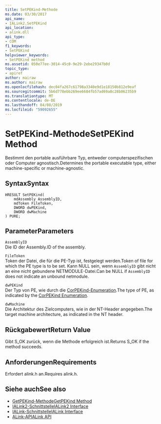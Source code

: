 ```yaml
---
title: SetPEKind-Methode
ms.date: 03/30/2017
api_name:
- IALink2.SetPEKind
api_location:
- alink.dll
api_type:
- COM
f1_keywords:
- SetPEKind
helpviewer_keywords:
- SetPEKind method
ms.assetid: 050e77ee-3014-45c0-9e29-2ebe29347b0d
topic_type:
- apiref
author: mairaw
ms.author: mairaw
ms.openlocfilehash: dec04fa267c61798a3340e9d1e18150b812e9eaf
ms.sourcegitcommit: 5b6d778ebb269ee6684fb57ad69a8c28b06235b9
ms.translationtype: MT
ms.contentlocale: de-DE
ms.lasthandoff: 04/08/2019
ms.locfileid: "59092655"
---
```

# <a name="setpekind-method"></a><span data-ttu-id="2d0cd-102">SetPEKind-Methode</span><span class="sxs-lookup"><span data-stu-id="2d0cd-102">SetPEKind Method</span></span>
<span data-ttu-id="2d0cd-103">Bestimmt den portable ausführbare Typ, entweder computerspezifischen oder Computer agnostisch.</span><span class="sxs-lookup"><span data-stu-id="2d0cd-103">Determines the portable executable type, either machine-specific or machine-agnostic.</span></span>  
  
## <a name="syntax"></a><span data-ttu-id="2d0cd-104">Syntax</span><span class="sxs-lookup"><span data-stu-id="2d0cd-104">Syntax</span></span>  
  
```  
HRESULT SetPEKind(  
    mdAssembly AssemblyID,  
    mdToken FileToken,  
    DWORD dwPEKind,  
    DWORD dwMachine  
) PURE;   
```  
  
## <a name="parameters"></a><span data-ttu-id="2d0cd-105">Parameter</span><span class="sxs-lookup"><span data-stu-id="2d0cd-105">Parameters</span></span>  
 `AssemblyID`  
 <span data-ttu-id="2d0cd-106">Die ID der Assembly.</span><span class="sxs-lookup"><span data-stu-id="2d0cd-106">ID of the assembly.</span></span>  
  
 `FileToken`  
 <span data-ttu-id="2d0cd-107">Token der Datei, die für die PE-Typ ist, festgelegt werden.</span><span class="sxs-lookup"><span data-stu-id="2d0cd-107">Token of file for which the PE type is to be set.</span></span> <span data-ttu-id="2d0cd-108">Kann NULL sein, wenn `AssemblyID` gibt nicht an eine nicht gebundene NETMODULE-Datei.</span><span class="sxs-lookup"><span data-stu-id="2d0cd-108">Can be NULL if `AssemblyID` does not indicate an unbound netmodule.</span></span>  
  
 `dwPEKind`  
 <span data-ttu-id="2d0cd-109">Der Typ von PE, wie durch die [CorPEKind-Enumeration](../../../../docs/framework/unmanaged-api/metadata/corpekind-enumeration.md).</span><span class="sxs-lookup"><span data-stu-id="2d0cd-109">The type of PE, as indicated by the [CorPEKind Enumeration](../../../../docs/framework/unmanaged-api/metadata/corpekind-enumeration.md).</span></span>  
  
 `dwMachine`  
 <span data-ttu-id="2d0cd-110">Die Architektur des Zielcomputers, wie in der NT-Header angegeben.</span><span class="sxs-lookup"><span data-stu-id="2d0cd-110">The target machine architecture, as indicated in the NT header.</span></span>  
  
## <a name="return-value"></a><span data-ttu-id="2d0cd-111">Rückgabewert</span><span class="sxs-lookup"><span data-stu-id="2d0cd-111">Return Value</span></span>  
 <span data-ttu-id="2d0cd-112">Gibt S_OK zurück, wenn die Methode erfolgreich ist.</span><span class="sxs-lookup"><span data-stu-id="2d0cd-112">Returns S_OK if the method succeeds.</span></span>  
  
## <a name="requirements"></a><span data-ttu-id="2d0cd-113">Anforderungen</span><span class="sxs-lookup"><span data-stu-id="2d0cd-113">Requirements</span></span>  
 <span data-ttu-id="2d0cd-114">Erfordert alink.h an.</span><span class="sxs-lookup"><span data-stu-id="2d0cd-114">Requires alink.h.</span></span>  
  
## <a name="see-also"></a><span data-ttu-id="2d0cd-115">Siehe auch</span><span class="sxs-lookup"><span data-stu-id="2d0cd-115">See also</span></span>

- [<span data-ttu-id="2d0cd-116">GetPEKind-Methode</span><span class="sxs-lookup"><span data-stu-id="2d0cd-116">GetPEKind Method</span></span>](../../../../docs/framework/unmanaged-api/metadata/imetadataimport2-getpekind-method.md)
- [<span data-ttu-id="2d0cd-117">IALink2-Schnittstelle</span><span class="sxs-lookup"><span data-stu-id="2d0cd-117">IALink2 Interface</span></span>](../../../../docs/framework/unmanaged-api/alink/ialink2-interface.md)
- [<span data-ttu-id="2d0cd-118">IALink-Schnittstelle</span><span class="sxs-lookup"><span data-stu-id="2d0cd-118">IALink Interface</span></span>](../../../../docs/framework/unmanaged-api/alink/ialink-interface.md)
- [<span data-ttu-id="2d0cd-119">ALink-API</span><span class="sxs-lookup"><span data-stu-id="2d0cd-119">ALink API</span></span>](../../../../docs/framework/unmanaged-api/alink/index.md)
